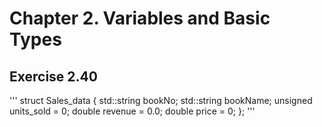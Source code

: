 # Chapter 2. Variables and Basic Types

## Exercise 2.40
'''
struct Sales_data {
    std::string bookNo;
    std::string bookName;
    unsigned units_sold = 0;
    double revenue = 0.0;
    double price = 0;
};
'''
